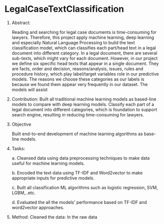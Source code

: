 # LegalCaseTextClassification

1. Abstract:

	Reading and searching for legal case documents is time-consuming for lawyers. Therefore, this project apply machine learning, deep learning and especially Natural Language Processing to build the text classification model, which can classifies each part/head text in a legal document into different category. In a legal document, there are several sub-texts, which might vary for each document. However, in our project we define six specific head texts that appear in a single document. They are facts, order and decision, reasons/analysis, issues, rules and procedure history, which play label/target variables role in our predictive models. The reasons we choose these categories as our labels is because we found them appear very frequently in our dataset. The models will assist 

2. Contribution: Built all traditional machine learning models as based-line models to compare with deep learning models. 
		 Classify each part of a legal document into different categories, which is foundation to support search engine, resulting in reducing time-consuming for lawyers. 
		 

2. Objective

	 Built end-to-end development of machine learning algorithms as base-line models.

4. Tasks: 

  	a. Cleansed data using data preprocessing techniques to make data useful for machine learning models.
	
  	b. Encoded the text data using TF-IDF and Word2vector to make appropriate inputs for predictive models.
	
  	c. Built all classification ML algorithms such as logistic regression, SVM, LGBM,..etc. 
	
  	d. Evaluated the all the models' performance based on TF-IDF and word2vector approaches.
	
5. Method:
	Cleaned the data: In the raw data	

